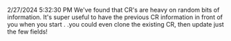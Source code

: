 2/27/2024 5:32:30 PM
We've found that CR's are heavy on random bits of information. It's super useful to have the previous CR information in front of you when you start . .you could even clone the existing CR, then update just the few fields!